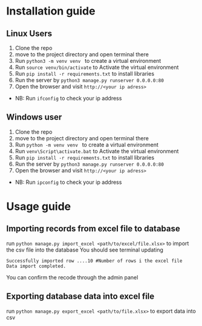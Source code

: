 # Installation guide

## Linux Users
1. Clone the repo
2. move to the project directory and open terminal there
3. Run `python3 -m venv venv ` to create a virtual environment
4. Run `source venv/bin/activate` to Activate the virtual environment
5. Run `pip install -r requirements.txt` to install libraries
6. Run the server by `python3 manage.py runserver 0.0.0.0:80`
7. Open the browser and visit `http://<your ip adress>`
- NB: Run `ifconfig` to check your ip address

## Windows user
1. Clone the repo
2. move to the project directory and open terminal there
3. Run `python -m venv venv ` to create a virtual environment
4. Run `venv\Script\activate.bat` to Activate the virtual environment
5. Run `pip install -r requirements.txt` to install libraries
6. Run the server by `python3 manage.py runserver 0.0.0.0:80`
7. Open the browser and visit `http://<your ip adress>`
- NB: Run `ipconfig` to check your ip address


# Usage guide

## Importing records from excel file to database

run `python manage.py import_excel <path/to/excel/file.xlsx>` to import the csv file into the database
You should see terminal updating 
```
Successfully imported row ....10 #Number of rows i the excel file
Data import completed.
```
You can confirm the recode through the admin panel

## Exporting database data into excel file

run `python manage.py export_excel <path/to/file.xlsx>` to export data into csv

